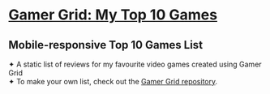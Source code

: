 # [Gamer Grid: My Top 10 Games](https://danielledonnelly.github.io/my-gamer-grid/) 
## Mobile-responsive Top 10 Games List
✦ A static list of reviews for my favourite video games created using Gamer Grid
  <br>✦ To make your own list, check out the [Gamer Grid repository]((https://danielledonnelly.github.io/my-gamer-grid/) ).
